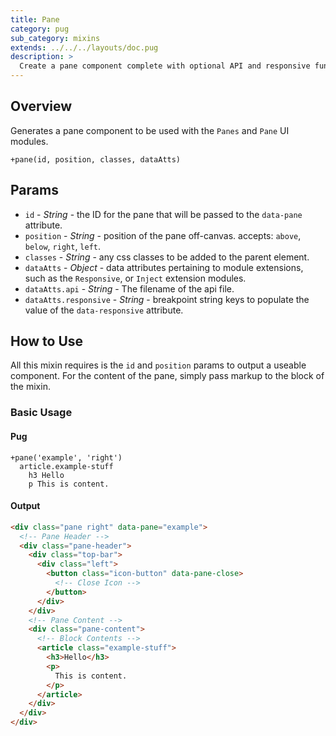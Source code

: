 ```yaml
---
title: Pane
category: pug
sub_category: mixins
extends: ../../../layouts/doc.pug
description: >
  Create a pane component complete with optional API and responsive functionality.
---
```


## Overview

Generates a pane component to be used with the `Panes` and `Pane` UI modules.

```pug
+pane(id, position, classes, dataAtts)
```

## Params

- `id` - *String* - the ID for the pane that will be passed to the `data-pane`
attribute.
- `position` - *String* - position of the pane off-canvas. accepts: `above`, `below`,
`right`, `left`.
- `classes` - *String* - any css classes to be added to the parent element.
- `dataAtts` - *Object* - data attributes pertaining to module extensions, such as the `Responsive`, or `Inject` extension modules.
- `dataAtts.api` - *String* - The filename of the api file.
- `dataAtts.responsive` - *String* - breakpoint string keys to populate the value of
the `data-responsive` attribute.

## How to Use

All this mixin requires is the `id` and `position` params to output a useable
component. For the content of the pane, simply pass markup to the block of the mixin.

### Basic Usage

#### Pug

```pug
+pane('example', 'right')
  article.example-stuff
    h3 Hello
    p This is content.
```

#### Output

```html
<div class="pane right" data-pane="example">
  <!-- Pane Header -->
  <div class="pane-header">
    <div class="top-bar">
      <div class="left">
        <button class="icon-button" data-pane-close>
          <!-- Close Icon -->
        </button>
      </div>
    </div>
    <!-- Pane Content -->
    <div class="pane-content">
      <!-- Block Contents -->
      <article class="example-stuff">
        <h3>Hello</h3>
        <p>
          This is content.
        </p>
      </article>
    </div>
  </div>
</div>
```
